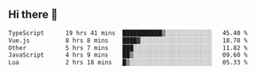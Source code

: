 ## Hi there 👋

<!--START_SECTION:waka-->

```txt
TypeScript      19 hrs 41 mins  ███████████▒░░░░░░░░░░░░░   45.40 %
Vue.js          8 hrs 8 mins    ████▓░░░░░░░░░░░░░░░░░░░░   18.78 %
Other           5 hrs 7 mins    ███░░░░░░░░░░░░░░░░░░░░░░   11.82 %
JavaScript      4 hrs 9 mins    ██▒░░░░░░░░░░░░░░░░░░░░░░   09.60 %
Lua             2 hrs 18 mins   █▒░░░░░░░░░░░░░░░░░░░░░░░   05.33 %
```

<!--END_SECTION:waka-->
